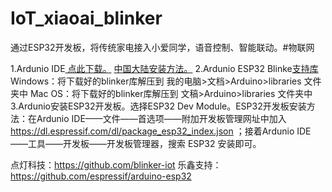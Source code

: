# IoT_xiaoai_blinker
通过ESP32开发板，将传统家电接入小爱同学，语音控制、智能联动。#物联网

1.Ardunio IDE[ 点此下载。](https://www.arduino.cc/en/Main/Software) [ 中国大陆安装方法。](https://www.arduino.cn/thread-81194-1-1.html)
2.Ardunio ESP32 Blinke[支持库](https://github.com/blinker-iot/blinker-library/archive/master.zip)
Windows：将下载好的blinker库解压到 我的电脑>文档>Arduino>libraries 文件夹中
Mac OS：将下载好的blinker库解压到 文稿>Arduino>libraries 文件夹中
3.Ardunio安装ESP32开发板。选择ESP32 Dev Module。ESP32开发板安装方法：在Ardunio IDE——文件——首选项——附加开发板管理网址中加入 https://dl.espressif.com/dl/package_esp32_index.json ；接着Ardunio IDE——工具——开发板——开发板管理器，搜索 ESP32 安装即可。

点灯科技：https://github.com/blinker-iot
乐鑫支持：https://github.com/espressif/arduino-esp32
